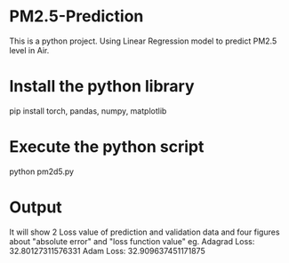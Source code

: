 # PM2.5-Prediction
This is a python project. Using Linear Regression model to predict PM2.5 level in Air.

# Install the python library
pip install torch, pandas, numpy, matplotlib

# Execute the python script
python pm2d5.py


# Output
It will show 2 Loss value of prediction and validation data and four figures about "absolute error" and "loss function value"
eg.
Adagrad Loss:  32.80127311576331
Adam Loss:  32.909637451171875

